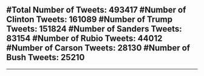 #Total Number of Tweets: 493417 
#Number of Clinton Tweets: 161089
#Number of Trump Tweets: 151824
#Number of Sanders Tweets: 83154
#Number of Rubio Tweets: 44012
#Number of Carson Tweets: 28130
#Number of Bush Tweets: 25210
---
---
